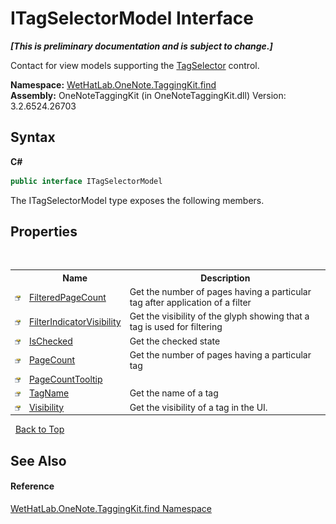 # ITagSelectorModel Interface
 _**\[This is preliminary documentation and is subject to change.\]**_

Contact for view models supporting the <a href="cf34514d-d59b-52b4-2aeb-7165de3d5808">TagSelector</a> control.

**Namespace:**&nbsp;<a href="0e3a8efd-07d2-1709-b1cd-709153222081">WetHatLab.OneNote.TaggingKit.find</a><br />**Assembly:**&nbsp;OneNoteTaggingKit (in OneNoteTaggingKit.dll) Version: 3.2.6524.26703

## Syntax

**C#**<br />
``` C#
public interface ITagSelectorModel
```

The ITagSelectorModel type exposes the following members.


## Properties
&nbsp;<table><tr><th></th><th>Name</th><th>Description</th></tr><tr><td>![Public property](media/pubproperty.gif "Public property")</td><td><a href="b92185b8-82a6-698a-40bb-c73f41d35242">FilteredPageCount</a></td><td>
Get the number of pages having a particular tag after application of a filter</td></tr><tr><td>![Public property](media/pubproperty.gif "Public property")</td><td><a href="1df53408-6445-4ae2-f474-7636a6108203">FilterIndicatorVisibility</a></td><td>
Get the visibility of the glyph showing that a tag is used for filtering</td></tr><tr><td>![Public property](media/pubproperty.gif "Public property")</td><td><a href="ba9dc97f-dbfa-44c6-3cb4-0bc8d368df2e">IsChecked</a></td><td>
Get the checked state</td></tr><tr><td>![Public property](media/pubproperty.gif "Public property")</td><td><a href="f7f2e0e4-bf52-f015-72cd-02af38d533e3">PageCount</a></td><td>
Get the number of pages having a particular tag</td></tr><tr><td>![Public property](media/pubproperty.gif "Public property")</td><td><a href="ea32607d-0583-5c0d-dfe5-541bdcc1c57a">PageCountTooltip</a></td><td /></tr><tr><td>![Public property](media/pubproperty.gif "Public property")</td><td><a href="df16c0a5-0fc6-0889-032c-3c8bc1c971ef">TagName</a></td><td>
Get the name of a tag</td></tr><tr><td>![Public property](media/pubproperty.gif "Public property")</td><td><a href="5695fe7c-b2b9-468d-ca5c-1610951ccdb4">Visibility</a></td><td>
Get the visibility of a tag in the UI.</td></tr></table>&nbsp;
<a href="#itagselectormodel-interface">Back to Top</a>

## See Also


#### Reference
<a href="0e3a8efd-07d2-1709-b1cd-709153222081">WetHatLab.OneNote.TaggingKit.find Namespace</a><br />